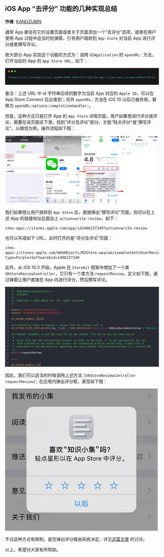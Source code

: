 ## iOS App “去评分” 功能的几种实现总结

**作者**: [KANGZUBIN](https://weibo.com/kangzubin)

通常 App 都会在它的设置页面或者关于页面添加一个“去评分”选项，或者在用户使用 App 过程中适当时机弹窗，引导用户跳转到 `App Store` 对当前 App 进行评分或者撰写评论。

绝大部分 App 实现这个功能的方式为：调用 `UIApplication` 的 `openURL:` 方法，打开当前的 App 的 `App Store URL`，如下：

![1](./1.png)

备注：上述 URL 中 id 字符串后续的数字为当前 App 对应的 `Apple ID`，可以在 App Store Connect 后台查到；另外 `openURL:` 方法在 iOS 10 以后已被弃用，替换为 `openURL:options:completionHandler:`。

但是，这种方式只是打开 App 的 `App Store` 详情页面，用户如果想进行评分或评论，需要在该页面往下滑，找到“评分及评论”部分，才能“轻点评分”或“撰写评论”。以微信为例，操作流程如下图：

![](./2.jpg)

我们如果想让用户跳转到 `App Store` 后，直接弹出“撰写评论”页面，则可以在上述 App 的链接地址后面加上 `action=write-review`，如下：

```text
itms-apps://itunes.apple.com/app/id1406237249?action=write-review
```

也可以写成如下 URL，此时打开的是“评分及评论”页面：

```text
itms-apps://itunes.apple.com/WebObjects/MZStore.woa/wa/viewContentsUserReviews?type=Purple+Software&id=1406237249
```

此外，从 iOS 10.3 开始，Apple 在 `StoreKit` 框架中增加了一个类 `SKStoreReviewController`，它只有一个类方法 `requestReview`，定义如下图，通过弹窗让用户直接在 App 内进行评分，然后撰写评论。

![](./3.jpg)

因此，我们可以适当的时候调用上述方法 `[SKStoreReviewController requestReview];` 在应用内弹出评分框，表现如下图：

![](./4.jpg)

不过这种方式有限制，是否弹出评分框由系统决定，详见[这篇文章](https://www.jianshu.com/p/cfa3036bf428) 的讨论。

以上，希望对大家有所帮助。

